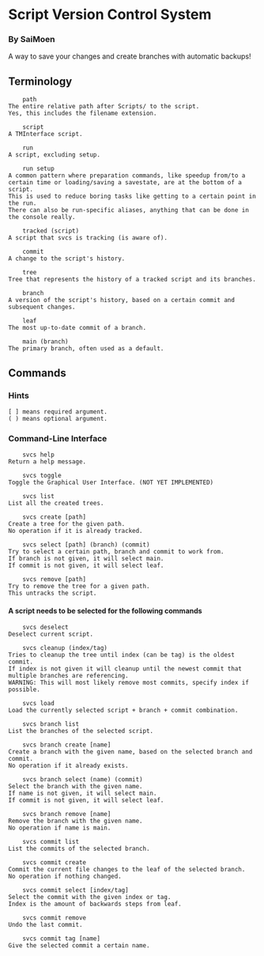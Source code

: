 # Script Version Control System
### By SaiMoen
A way to save your changes and create branches with automatic backups!

## Terminology
        path
    The entire relative path after Scripts/ to the script.
    Yes, this includes the filename extension.

        script
    A TMInterface script.

        run
    A script, excluding setup.

        run setup
    A common pattern where preparation commands, like speedup from/to a certain time or loading/saving a savestate, are at the bottom of a script.
    This is used to reduce boring tasks like getting to a certain point in the run.
    There can also be run-specific aliases, anything that can be done in the console really.

        tracked (script)
    A script that svcs is tracking (is aware of).

        commit
    A change to the script's history.

        tree
    Tree that represents the history of a tracked script and its branches.

        branch
    A version of the script's history, based on a certain commit and subsequent changes.

        leaf
    The most up-to-date commit of a branch.

        main (branch)
    The primary branch, often used as a default.

## Commands
### Hints
    [ ] means required argument.
    ( ) means optional argument.

### Command-Line Interface
        svcs help
    Return a help message.

        svcs toggle
    Toggle the Graphical User Interface. (NOT YET IMPLEMENTED)

        svcs list
    List all the created trees.

        svcs create [path]
    Create a tree for the given path.
    No operation if it is already tracked.

        svcs select [path] (branch) (commit)
    Try to select a certain path, branch and commit to work from.
    If branch is not given, it will select main.
    If commit is not given, it will select leaf.

        svcs remove [path]
    Try to remove the tree for a given path.
    This untracks the script.

#### A script needs to be selected for the following commands
        svcs deselect
    Deselect current script.

        svcs cleanup (index/tag)
    Tries to cleanup the tree until index (can be tag) is the oldest commit.
    If index is not given it will cleanup until the newest commit that multiple branches are referencing.
    WARNING: This will most likely remove most commits, specify index if possible.

        svcs load
    Load the currently selected script + branch + commit combination.

        svcs branch list
    List the branches of the selected script.

        svcs branch create [name]
    Create a branch with the given name, based on the selected branch and commit.
    No operation if it already exists.

        svcs branch select (name) (commit)
    Select the branch with the given name.
    If name is not given, it will select main.
    If commit is not given, it will select leaf.

        svcs branch remove [name]
    Remove the branch with the given name.
    No operation if name is main.

        svcs commit list
    List the commits of the selected branch.

        svcs commit create
    Commit the current file changes to the leaf of the selected branch.
    No operation if nothing changed.

        svcs commit select [index/tag]
    Select the commit with the given index or tag.
    Index is the amount of backwards steps from leaf.

        svcs commit remove
    Undo the last commit.

        svcs commit tag [name]
    Give the selected commit a certain name.
